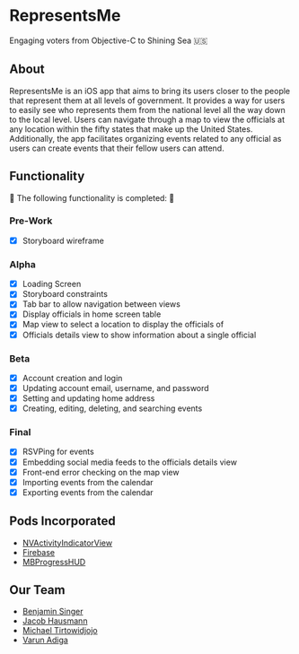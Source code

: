 # RepresentsMe 

Engaging voters from Objective-C to Shining Sea 🇺🇸

## About

RepresentsMe is an iOS app that aims to bring its users closer to the people
that represent them at all levels of government. It provides a way for users to
easily see who represents them from the national level all the way down to the
local level. Users can navigate through a map to view the officials at any
location within the fifty states that make up the United States. Additionally,
the app facilitates organizing events related to any official as users can
create events that their fellow users can attend.

## Functionality

🎉 The following functionality is completed: 🎉

### Pre-Work
- [X] Storyboard wireframe

### Alpha
- [X] Loading Screen
- [X] Storyboard constraints
- [X] Tab bar to allow navigation between views
- [X] Display officials in home screen table
- [X] Map view to select a location to display the officials of
- [X] Officials details view to show information about a single official

### Beta
- [X] Account creation and login
- [X] Updating account email, username, and password
- [X] Setting and updating home address
- [X] Creating, editing, deleting, and searching events

### Final
- [X] RSVPing for events
- [X] Embedding social media feeds to the officials details view
- [X] Front-end error checking on the map view
- [X] Importing events from the calendar
- [X] Exporting events from the calendar

## Pods Incorporated
- [NVActivityIndicatorView](https://github.com/ninjaprox/NVActivityIndicatorView)
- [Firebase](https://firebase.google.com/)
- [MBProgressHUD](https://github.com/jdg/MBProgressHUD)

## Our Team
- [Benjamin Singer](https://github.com/bzsinger)
- [Jacob Hausmann](https://github.com/jeh97)
- [Michael Tirtowidjojo](https://github.com/tirtow)
- [Varun Adiga](https://github.com/varunadiga)

